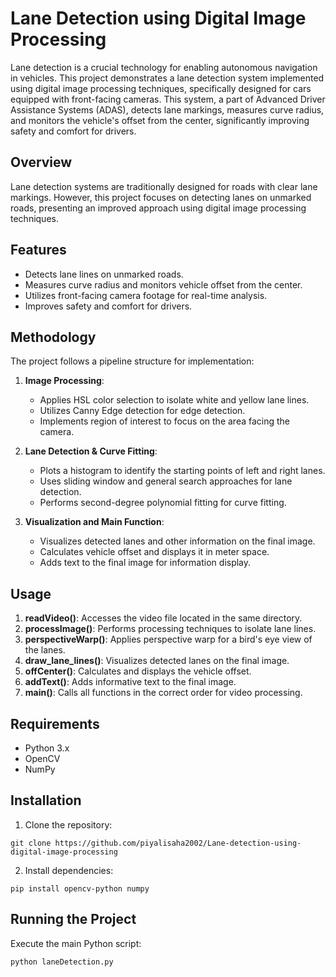 # Lane Detection using Digital Image Processing

Lane detection is a crucial technology for enabling autonomous navigation in vehicles. This project demonstrates a lane detection system implemented using digital image processing techniques, specifically designed for cars equipped with front-facing cameras. This system, a part of Advanced Driver Assistance Systems (ADAS), detects lane markings, measures curve radius, and monitors the vehicle's offset from the center, significantly improving safety and comfort for drivers.

## Overview

Lane detection systems are traditionally designed for roads with clear lane markings. However, this project focuses on detecting lanes on unmarked roads, presenting an improved approach using digital image processing techniques.

## Features

- Detects lane lines on unmarked roads.
- Measures curve radius and monitors vehicle offset from the center.
- Utilizes front-facing camera footage for real-time analysis.
- Improves safety and comfort for drivers.

## Methodology

The project follows a pipeline structure for implementation:

1. **Image Processing**: 
   - Applies HSL color selection to isolate white and yellow lane lines.
   - Utilizes Canny Edge detection for edge detection.
   - Implements region of interest to focus on the area facing the camera.

2. **Lane Detection & Curve Fitting**:
   - Plots a histogram to identify the starting points of left and right lanes.
   - Uses sliding window and general search approaches for lane detection.
   - Performs second-degree polynomial fitting for curve fitting.

3. **Visualization and Main Function**:
   - Visualizes detected lanes and other information on the final image.
   - Calculates vehicle offset and displays it in meter space.
   - Adds text to the final image for information display.

## Usage

1. **readVideo()**: Accesses the video file located in the same directory.
2. **processImage()**: Performs processing techniques to isolate lane lines.
3. **perspectiveWarp()**: Applies perspective warp for a bird's eye view of the lanes.
4. **draw_lane_lines()**: Visualizes detected lanes on the final image.
5. **offCenter()**: Calculates and displays the vehicle offset.
6. **addText()**: Adds informative text to the final image.
7. **main()**: Calls all functions in the correct order for video processing.

## Requirements

- Python 3.x
- OpenCV
- NumPy

## Installation

1. Clone the repository:

```
git clone https://github.com/piyalisaha2002/Lane-detection-using-digital-image-processing
```

2. Install dependencies:

```
pip install opencv-python numpy
```

## Running the Project

Execute the main Python script:

```
python laneDetection.py
```


